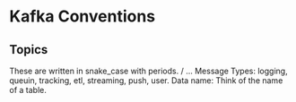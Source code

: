 # Kafka Conventions
## Topics
These are written in snake_case with periods. /
<message type>.<dataset name>.<data name>.<data format>
Message Types: logging, queuin, tracking, etl, streaming, push, user.
Data name: Think of the name of a table.
